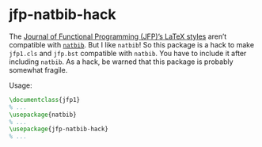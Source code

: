 # jfp-natbib-hack

The [Journal of Functional Programming (JFP)’s LaTeX styles][JFP] aren’t
compatible with [`natbib`][natbib].  But I like `natbib`!  So this package is a
hack to make `jfp1.cls` and `jfp.bst` compatible with `natbib`.  You have to
include it after including `natbib`.  As a hack, be warned that this package is
probably somewhat fragile.

Usage:

```latex
\documentclass{jfp1}
% ...
\usepackage{natbib}
% ...
\usepackage{jfp-natbib-hack}
% ...
```

[JFP]: https://www.cambridge.org/core/journals/journal-of-functional-programming/information/instructions-contributors
[natbib]: https://ctan.org/pkg/natbib
